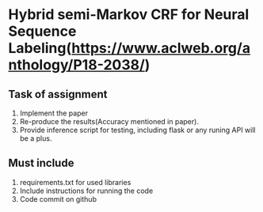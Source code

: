 # Hybrid semi-Markov CRF for Neural Sequence Labeling(https://www.aclweb.org/anthology/P18-2038/)


## Task of assignment

1. Implement the paper
2. Re-produce the results(Accuracy mentioned in paper).
3. Provide inference script for testing, including flask or any runing API will be a plus. 


## Must include
1. requirements.txt for used libraries
2. Include instructions for running the code
3. Code commit on github
